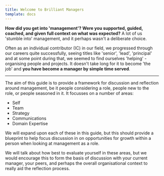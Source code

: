 ```yaml
---
title: Welcome to Brilliant Managers
template: docs
---
```


**How did you get into 'management'?  Were you supported, guided, coached, and given full context on what was expected?**  A lot of us 'stumble into' management, and it perhaps wasn't a deliberate choice.  

Often as an individual contributor (IC) in our field, we progressed through our careers quite successfully, seeing titles like 'senior', 'lead', 'principal' and at some point during that, we seemed to find ourselves 'helping' - organising people and projects.  It doesn't take long for it to become 'the job' and **you have become a manager by simple time served**.

***

The aim of this guide is to provide a framework for discussion and reflection around management, be it people considering a role, people new to the role, or people seasoned in it. It focusses on a number of areas:

* Self
* Team
* Strategy
* Communications
* Domain Expertise

We will expand upon each of these in this guide, but this should provide a blueprint to help focus discussion in on opportunities for growth within a person when looking at management as a role.

We will talk about how best to evaluate yourself in these areas, but we would encourage this to form the basis of discussion with your current manager, your peers, and perhaps the overall organisational context to really aid the reflection process.
